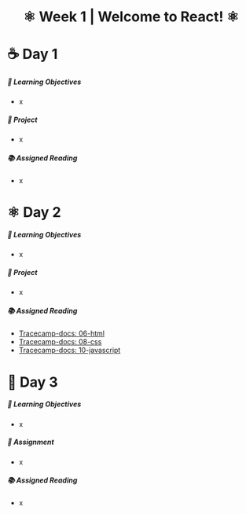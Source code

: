 <h1 align="center">
   ⚛   Week 1 | Welcome to React!   ⚛
</h1>

# ☕ Day 1

##### 🎯 Learning Objectives
- x

##### 📔 Project
- x

##### 📚 Assigned Reading
- x

# ⚛ Day 2

##### 🎯 Learning Objectives
- x

##### 📔 Project
- x

##### 📚 Assigned Reading
- [Tracecamp-docs: 06-html](https://github.com/ClemsonTRACE/tracecamp-summer-2021/blob/main/tracecamp-docs/06-html.md)
- [Tracecamp-docs: 08-css](https://github.com/ClemsonTRACE/tracecamp-summer-2021/blob/main/tracecamp-docs/08-css.md)
- [Tracecamp-docs: 10-javascript](https://github.com/ClemsonTRACE/tracecamp-summer-2021/blob/main/tracecamp-docs/10-javascript.md)

# 🤝 Day 3

##### 🎯 Learning Objectives
- x

##### 📔 Assignment
- x

##### 📚 Assigned Reading
- x

